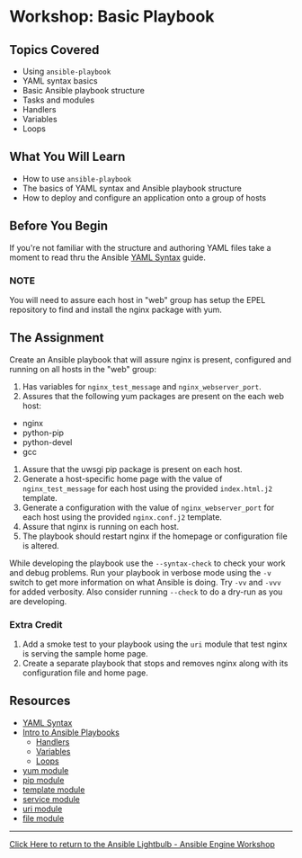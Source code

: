 # Workshop: Basic Playbook

## Topics Covered

* Using `ansible-playbook`
* YAML syntax basics
* Basic Ansible playbook structure
* Tasks and modules
* Handlers
* Variables
* Loops

## What You Will Learn

* How to use `ansible-playbook`
* The basics of YAML syntax and Ansible playbook structure
* How to deploy and configure an application onto a group of hosts

## Before You Begin

If you're not familiar with the structure and authoring YAML files take a moment to read thru the Ansible [YAML Syntax](http://docs.ansible.com/ansible/YAMLSyntax.html) guide.

### NOTE

You will need to assure each host in "web" group has setup the EPEL repository to find and install the nginx package with yum.

## The Assignment

Create an Ansible playbook that will assure nginx is present, configured and running on all hosts in the "web" group:

1. Has variables for `nginx_test_message` and `nginx_webserver_port`.
1. Assures that the following yum packages are present on the each web host:
  * nginx
  * python-pip
  * python-devel
  * gcc
1. Assure that the uwsgi pip package is present on each host.
1. Generate a host-specific home page with the value of `nginx_test_message` for each host using the provided `index.html.j2` template.
1. Generate a configuration with the value of `nginx_webserver_port` for each host using the provided `nginx.conf.j2` template.
1. Assure that nginx is running on each host.
1. The playbook should restart nginx if the homepage or configuration file is altered.

While developing the playbook use the `--syntax-check` to check your work and debug problems. Run your playbook in verbose mode using the `-v` switch to get more information on what Ansible is doing. Try `-vv` and `-vvv` for added verbosity. Also consider running `--check` to do a dry-run as you are developing.

### Extra Credit

1. Add a smoke test to your playbook using the `uri` module that test nginx is serving the sample home page.
1. Create a separate playbook that stops and removes nginx along with its configuration file and home page.

## Resources

* [YAML Syntax](http://docs.ansible.com/ansible/YAMLSyntax.html)
* [Intro to Ansible Playbooks](http://docs.ansible.com/ansible/playbooks_intro.html)
  * [Handlers](http://docs.ansible.com/ansible/playbooks_intro.html#handlers-running-operations-on-change)
  * [Variables](http://docs.ansible.com/ansible/playbooks_variables.html)
  * [Loops](http://docs.ansible.com/ansible/playbooks_loops.html)
* [yum module](http://docs.ansible.com/ansible/yum_module.html)
* [pip module](http://docs.ansible.com/ansible/pip_module.html)
* [template module](http://docs.ansible.com/ansible/template_module.html)
* [service module](http://docs.ansible.com/ansible/service_module.html)
* [uri module](http://docs.ansible.com/ansible/uri_module.html)
* [file module](http://docs.ansible.com/ansible/file_module.html)

---

[Click Here to return to the Ansible Lightbulb - Ansible Engine Workshop](../README.md)
